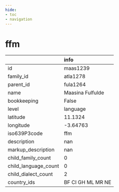 ```yaml
---
hide:
- toc
- navigation
---
```

# ffm
|                      | info              |
|:---------------------|:------------------|
| id                   | maas1239          |
| family_id            | atla1278          |
| parent_id            | fula1264          |
| name                 | Maasina Fulfulde  |
| bookkeeping          | False             |
| level                | language          |
| latitude             | 11.1324           |
| longitude            | -3.64763          |
| iso639P3code         | ffm               |
| description          | nan               |
| markup_description   | nan               |
| child_family_count   | 0                 |
| child_language_count | 0                 |
| child_dialect_count  | 2                 |
| country_ids          | BF CI GH ML MR NE |
